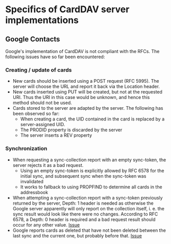 # Specifics of CardDAV server implementations

## Google Contacts

Google's implementation of CardDAV is not compliant with the RFCs. The following
issues have so far been encountered:

### Creating / update of cards
- New cards should be inserted using a POST request (RFC 5995). The server will choose the URL and report it back via the Location header.
- New cards inserted using PUT will be created, but not at the requested URI. Thus the URI in this case would be unknown, and hence this method should not be used.
- Cards stored to the server are adapted by the server. The following has been observed so far:
  - When creating a card, the UID contained in the card is replaced by a server-assigned UID.
  - The PRODID property is discarded by the server
  - The server inserts a REV property

### Synchronization
- When requesting a sync-collection report with an empty sync-token, the server rejects it as a bad request.
  - Using an empty sync-token is explicitly allowed by RFC 6578 for the initial sync, and subsequent sync when the
    sync-token was invalidated
  - It works to fallback to using PROPFIND to determine all cards in the addressbook
- When attempting a sync-collection report with a sync-token previously returned by the server, Depth: 1 header
  is needed as otherwise the Google server apparently will only report on the collection itself, i. e. the
  sync result would look like there were no changes. According to RFC 6578, a Depth: 0 header is required and
  a bad request result should occur for any other value. [Issue](https://issuetracker.google.com/issues/160190530)
- Google reports cards as deleted that have not been deleted between the last sync and the current one,
  but probably before that. [Issue](https://issuetracker.google.com/issues/160192237)
